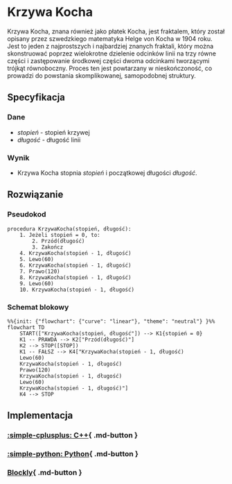 # Krzywa Kocha

Krzywa Kocha, znana również jako płatek Kocha, jest fraktalem, który został opisany przez szwedzkiego matematyka Helge von Kocha w 1904 roku. Jest to jeden z najprostszych i najbardziej znanych fraktali, który można skonstruować poprzez wielokrotne dzielenie odcinków linii na trzy równe części i zastępowanie środkowej części dwoma odcinkami tworzącymi trójkąt równoboczny. Proces ten jest powtarzany w nieskończoność, co prowadzi do powstania skomplikowanej, samopodobnej struktury.

## Specyfikacja

### Dane

* $stopień$ - stopień krzywej
* $długość$ - długość linii

### Wynik

* Krzywa Kocha stopnia $stopień$ i początkowej długości $długość$.

## Rozwiązanie

### Pseudokod

```
procedura KrzywaKocha(stopień, długość):
    1. Jeżeli stopień = 0, to:
        2. Przód(długość)
        3. Zakończ
    4. KrzywaKocha(stopień - 1, długość)
    5. Lewo(60)
    6. KrzywaKocha(stopień - 1, długość)
    7. Prawo(120)
    8. KrzywaKocha(stopień - 1, długość)
    9. Lewo(60)
    10. KrzywaKocha(stopień - 1, długość)
```

### Schemat blokowy

```mermaid
%%{init: {"flowchart": {"curve": "linear"}, "theme": "neutral"} }%%
flowchart TD
    START(["KrzywaKocha(stopień, długość"]) --> K1{stopień = 0}
    K1 -- PRAWDA --> K2["Przód(długość)"]
    K2 --> STOP([STOP])
    K1 -- FAŁSZ --> K4["KrzywaKocha(stopień - 1, długość)
    Lewo(60)
    KrzywaKocha(stopień - 1, długość)
    Prawo(120)
    KrzywaKocha(stopień - 1, długość)
    Lewo(60)
    KrzywaKocha(stopień - 1, długość)"]
    K4 --> STOP
```

## Implementacja

### [:simple-cplusplus: C++](../../programming/c++/algorithms/fractals/koch-curve.md){ .md-button }

### [:simple-python: Python](../../programming/python/algorithms/fractals/koch-curve.md){ .md-button }

### [Blockly](../../programming/blockly/algorithms/fractals/koch-curve.md){ .md-button }
